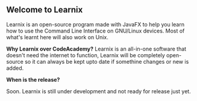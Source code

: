 ## Welcome to Learnix

Learnix is an open-source program made with JavaFX to help you learn how to use the Command Line Interface on GNU/Linux devices. Most of what's learnt here will also work on Unix.

**Why Learnix over CodeAcademy?**
Learnix is an all-in-one software that doesn't need the internet to function, Learnix will be completely open-source so it can always be kept upto date if somethine changes or new is added. 


 **When is the release?**

Soon. Learnix is still under development and not ready for release just yet.

